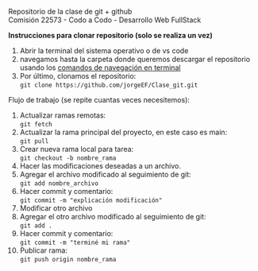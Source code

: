 Repositorio de la clase de git + github  
Comisión 22573 - Codo a Codo - Desarrollo Web FullStack

**Instrucciones para clonar repositorio (solo se realiza un vez)**  
1. Abrir la terminal del sistema operativo o de vs code  
2. navegamos hasta la carpeta donde queremos descargar el repositorio usando los [comandos de navegación en terminal](http://www.falconmasters.com/offtopic/como-utilizar-consola-de-windows/)  
3. Por último, clonamos el repositorio:  
`git clone https://github.com/jorgeEF/Clase_git.git`

Flujo de trabajo (se repite cuantas veces necesitemos):  
1. Actualizar ramas remotas:  
`git fetch`  
2. Actualizar la rama principal del proyecto, en este caso es main:  
`git pull`
3. Crear nueva rama local para tarea:  
`git checkout -b nombre_rama`  
4. Hacer las modificaciones deseadas a un archivo.  
5. Agregar el archivo modificado al seguimiento de git:  
`git add nombre_archivo`  
6. Hacer commit y comentario:  
`git commit -m "explicación modificación"`  
7. Modificar otro archivo  
8. Agregar el otro archivo modificado al seguimiento de git:  
`git add .`  
9. Hacer commit y comentario:  
`git commit -m "terminé mi rama"`  
10. Publicar rama:  
`git push origin nombre_rama`  
